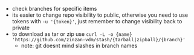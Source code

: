 - check branches for specific items
- its easier to change repo visibility to public, otherwise you need to use tokens with `-u '{token}'`, just remember to change visibility back to private
- to download as tar or zip use `curl -L -o {name} 'https://github.com/zinzan-vdm/stash/{tarball|zipball}/{branch}'`
  - note: git doesnt mind slashes in branch names